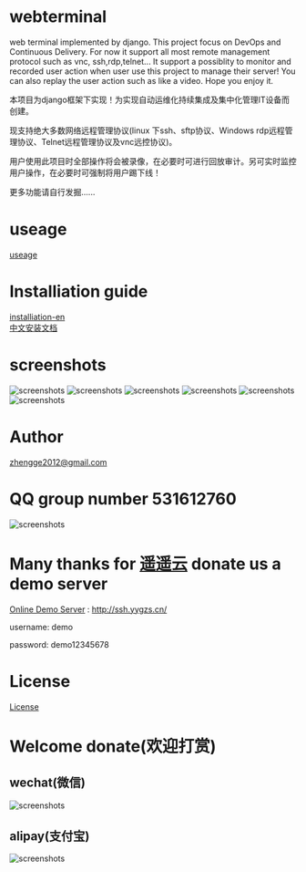 # webterminal
web terminal implemented by django.
This project focus on DevOps and Continuous Delivery.
For now it support all most remote management protocol such as vnc, ssh,rdp,telnet... It support a possiblity to monitor and recorded user action when user use this project to manage their server!
You can also replay the user action such as like a video.
Hope you enjoy it.

本项目为django框架下实现！为实现自动运维化持续集成及集中化管理IT设备而创建。

现支持绝大多数网络远程管理协议(linux 下ssh、sftp协议、Windows rdp远程管理协议、Telnet远程管理协议及vnc远控协议)。

用户使用此项目时全部操作将会被录像，在必要时可进行回放审计。另可实时监控用户操作，在必要时可强制将用户踢下线！

更多功能请自行发掘......
# useage
[useage](./doc/usage_en.md) 
# Installiation guide
[installiation-en](./doc/install_en.md)  
[中文安装文档](./doc/install_zh.md)  
# screenshots
![screenshots](./screenshots/screenshots1.jpg  "screenshots")
![screenshots](./screenshots/screenshots2.jpg  "screenshots")
![screenshots](./screenshots/screenshots3.jpg  "screenshots")
![screenshots](./screenshots/screenshots4.jpg  "screenshots")
![screenshots](./screenshots/screenshots5.png  "screenshots")
![screenshots](./screenshots/screenshots6.png  "screenshots")
# Author
zhengge2012@gmail.com
# QQ group number 531612760
![screenshots](./screenshots/qqgroupqr.png  "screenshots")

# Many thanks for [遥遥云](http://idc.yygzs.cn/) donate us a demo server

[Online Demo Server](http://ssh.yygzs.cn/) : http://ssh.yygzs.cn/

username: demo

password: demo12345678

# License

[License](LICENSE) 

# Welcome donate(欢迎打赏)

## wechat(微信)
![screenshots](./screenshots/wechatpay.png  "wechat")

## alipay(支付宝)
![screenshots](./screenshots/alipay.png  "alipay")